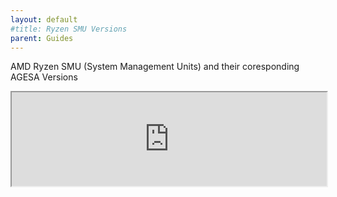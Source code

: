 ```yaml
---
layout: default
#title: Ryzen SMU Versions
parent: Guides
---
```


AMD Ryzen SMU (System Management Units) and their coresponding AGESA Versions

<iframe style="width:100%" src="https://docs.google.com/spreadsheets/d/e/2PACX-1vT4Y8FI2Jw1rxV5dBfVfwMm0-BQ1iacawfghGphKtC_H6XMLZxwzxcOejVt6UPnhrSAHqQeVROb0a-r/pubhtml?gid=0&amp;single=true&amp;widget=true&amp;headers=true"></iframe>